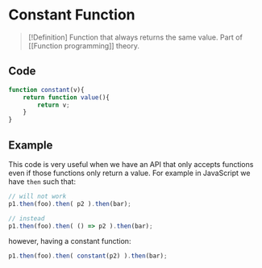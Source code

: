 # Constant Function
> [!Definition]
> Function that always returns the same value. Part of [[Function programming]] theory.

## Code
```js
function constant(v){
	return function value(){ 
		return v;
	}
}
```

## Example
This code is very useful when we have an API that only accepts functions even if those functions only return a value. For example in JavaScript we have `then` such that:
```js
// will not work
p1.then(foo).then( p2 ).then(bar);

// instead
p1.then(foo).then( () => p2 ).then(bar);
```

however, having a constant function:
```js
p1.then(foo).then( constant(p2) ).then(bar);
```
